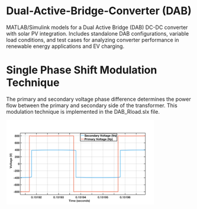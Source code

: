 # Dual-Active-Bridge-Converter (DAB)
MATLAB/Simulink models for a Dual Active Bridge (DAB) DC-DC converter with solar PV integration. Includes standalone DAB configurations, variable load conditions, and test cases for analyzing converter performance in renewable energy applications and EV charging. 
<h1>Single Phase Shift Modulation Technique</h1>

<p>The primary and secondary voltage phase difference determines the power flow between the primary and secondary side of the transformer. This modulation technique is implemented in the DAB_Rload.slx file.</p>

<img src="dab.jpg" alt="Phase Shift Modulation" width="400">
